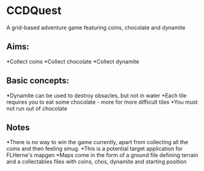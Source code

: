 CCDQuest
========

A grid-based adventure game featuring coins, chocolate and dynamite

Aims:
-----------
*Collect coins
*Collect chocolate
*Collect dynamite
    
Basic concepts:
-----------
*Dynamite can be used to destroy obsacles, but not in water
*Each tile requires you to eat some chocolate - more for more difficult tiles
*You must not run out of chocolate
    
Notes
-----------
*There is no way to win the game currently, apart from collecting all the coins and then feeling smug.
*This is a potential target application for FLHerne's mapgen
*Maps come in the form of a ground file defining terrain and a collectables files with coins, chos, dynamite and starting position